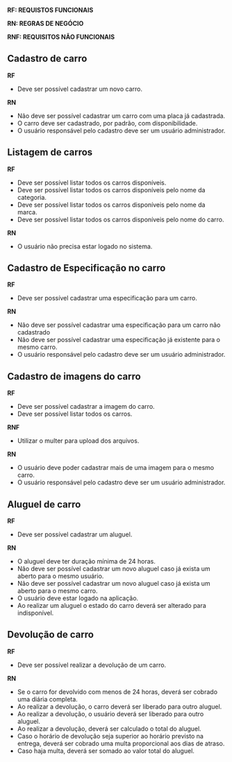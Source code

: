**RF: REQUISTOS FUNCIONAIS**

**RN: REGRAS DE NEGÓCIO**

**RNF: REQUISITOS NÃO FUNCIONAIS**

## Cadastro de carro

**RF**

 - Deve ser possível cadastrar um novo carro.

**RN**

 - Não deve ser possível cadastrar um carro com uma placa já cadastrada.
 - O carro deve ser cadastrado, por padrão, com disponibilidade.
 - O usuário responsável pelo cadastro deve ser um usuário administrador.

## Listagem de carros

**RF**

 - Deve ser possível listar todos os carros disponíveis.
 - Deve ser possível listar todos os carros disponíveis pelo nome da categoria.
 - Deve ser possível listar todos os carros disponíveis pelo nome da marca.
 - Deve ser possível listar todos os carros disponíveis pelo nome do carro.

**RN**

 - O usuário não precisa estar logado no sistema.

## Cadastro de Especificação no carro

**RF**

 - Deve ser possível cadastrar uma especificação para um carro.

**RN**

 - Não deve ser possível cadastrar uma especificação para um carro não cadastrado
 - Não deve ser possível cadastrar uma especificação já existente para o mesmo carro.
 - O usuário responsável pelo cadastro deve ser um usuário administrador.

## Cadastro de imagens do carro

**RF**

 - Deve ser possível cadastrar a imagem do carro.
 - Deve ser possível listar todos os carros.

**RNF**

 - Utilizar o multer para upload dos arquivos.

**RN**

 - O usuário deve poder cadastrar mais de uma imagem para o mesmo carro.
 - O usuário responsável pelo cadastro deve ser um usuário administrador.


## Aluguel de carro 

**RF**

 - Deve ser possível cadastrar um aluguel.

**RN**

 - O aluguel deve ter duração mínima de 24 horas.
 - Não deve ser possível cadastrar um novo aluguel caso já exista um aberto para o mesmo usuário.
 - Não deve ser possível cadastrar um novo aluguel caso já exista um aberto para o mesmo carro.
 - O usuário deve estar logado na aplicação.
 - Ao realizar um aluguel o estado do carro deverá ser alterado para indisponível.

## Devolução de carro

**RF**

 - Deve ser possível realizar a devolução de um carro.

**RN**

 - Se o carro for devolvido com menos de 24 horas, deverá ser cobrado uma diária completa.
 - Ao realizar a devolução, o carro deverá ser liberado para outro aluguel.
 - Ao realizar a devolução, o usuário deverá ser liberado para outro aluguel.
 - Ao realizar a devolução, deverá ser calculado o total do aluguel.
 - Caso o horário de devolução seja superior ao horário previsto na entrega, deverá ser cobrado uma multa proporcional aos dias de atraso.
 - Caso haja multa, deverá ser somado ao valor total do aluguel.